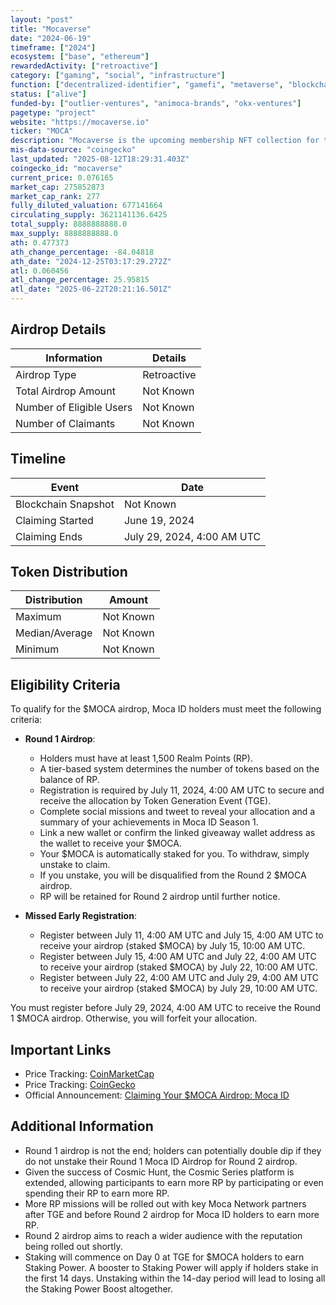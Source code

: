 ```yaml
---
layout: "post"
title: "Mocaverse"
date: "2024-06-19"
timeframe: ["2024"]
ecosystem: ["base", "ethereum"]
rewardedActivity: ["retroactive"]
category: ["gaming", "social", "infrastructure"]
function: ["decentralized-identifier", "gamefi", "metaverse", "blockchain"]
status: ["alive"]
funded-by: ["outlier-ventures", "animoca-brands", "okx-ventures"]
pagetype: "project"
website: "https://mocaverse.io"
ticker: "MOCA"
description: "Mocaverse is the upcoming membership NFT collection for the Animoca Brands ecosystem."
mis-data-source: "coingecko"
last_updated: "2025-08-12T18:29:31.403Z"
coingecko_id: "mocaverse"
current_price: 0.076165
market_cap: 275852873
market_cap_rank: 277
fully_diluted_valuation: 677141664
circulating_supply: 3621141136.6425
total_supply: 8888888888.0
max_supply: 8888888888.0
ath: 0.477373
ath_change_percentage: -84.04818
ath_date: "2024-12-25T03:17:29.272Z"
atl: 0.060456
atl_change_percentage: 25.95815
atl_date: "2025-06-22T20:21:16.501Z"
---
```


## Airdrop Details

| Information              | Details     |
| ------------------------ | ----------- |
| Airdrop Type             | Retroactive |
| Total Airdrop Amount     | Not Known   |
| Number of Eligible Users | Not Known   |
| Number of Claimants      | Not Known   |

## Timeline

| Event               | Date                       |
| ------------------- | -------------------------- |
| Blockchain Snapshot | Not Known                  |
| Claiming Started    | June 19, 2024              |
| Claiming Ends       | July 29, 2024, 4:00 AM UTC |

## Token Distribution

| Distribution   | Amount    |
| -------------- | --------- |
| Maximum        | Not Known |
| Median/Average | Not Known |
| Minimum        | Not Known |

## Eligibility Criteria

To qualify for the $MOCA airdrop, Moca ID holders must meet the following criteria:

- **Round 1 Airdrop**:

  - Holders must have at least 1,500 Realm Points (RP).
  - A tier-based system determines the number of tokens based on the balance of RP.
  - Registration is required by July 11, 2024, 4:00 AM UTC to secure and receive the allocation by Token Generation Event (TGE).
  - Complete social missions and tweet to reveal your allocation and a summary of your achievements in Moca ID Season 1.
  - Link a new wallet or confirm the linked giveaway wallet address as the wallet to receive your $MOCA.
  - Your $MOCA is automatically staked for you. To withdraw, simply unstake to claim.
  - If you unstake, you will be disqualified from the Round 2 $MOCA airdrop.
  - RP will be retained for Round 2 airdrop until further notice.

- **Missed Early Registration**:
  - Register between July 11, 4:00 AM UTC and July 15, 4:00 AM UTC to receive your airdrop (staked $MOCA) by July 15, 10:00 AM UTC.
  - Register between July 15, 4:00 AM UTC and July 22, 4:00 AM UTC to receive your airdrop (staked $MOCA) by July 22, 10:00 AM UTC.
  - Register between July 22, 4:00 AM UTC and July 29, 4:00 AM UTC to receive your airdrop (staked $MOCA) by July 29, 10:00 AM UTC.

You must register before July 29, 2024, 4:00 AM UTC to receive the Round 1 $MOCA airdrop. Otherwise, you will forfeit your allocation.

## Important Links

- Price Tracking: [CoinMarketCap](https://coinmarketcap.com/currencies/moca)
- Price Tracking: [CoinGecko](https://www.coingecko.com/en/coins/moca)
- Official Announcement: [Claiming Your $MOCA Airdrop: Moca ID](https://medium.com/mocaverse/moca-id-airdrop-af8bd42ca8ee)

## Additional Information

- Round 1 airdrop is not the end; holders can potentially double dip if they do not unstake their Round 1 Moca ID Airdrop for Round 2 airdrop.
- Given the success of Cosmic Hunt, the Cosmic Series platform is extended, allowing participants to earn more RP by participating or even spending their RP to earn more RP.
- More RP missions will be rolled out with key Moca Network partners after TGE and before Round 2 airdrop for Moca ID holders to earn more RP.
- Round 2 airdrop aims to reach a wider audience with the reputation being rolled out shortly.
- Staking will commence on Day 0 at TGE for $MOCA holders to earn Staking Power. A booster to Staking Power will apply if holders stake in the first 14 days. Unstaking within the 14-day period will lead to losing all the Staking Power Boost altogether.